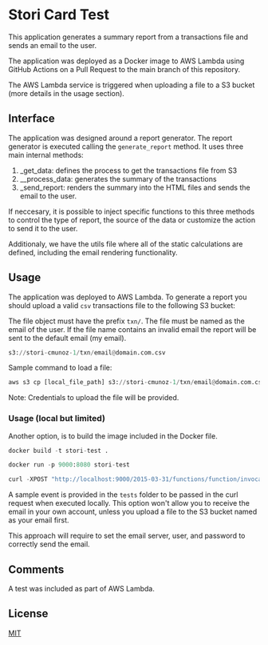 # Stori Card Test

This application generates a summary report from a transactions file and sends an email to the user.

The application was deployed as a Docker image to AWS Lambda using GitHub Actions on a Pull Request to the main branch of this repository.

The AWS Lambda service is triggered when uploading a file to a S3 bucket (more details in the usage section).

## Interface

The application was designed around a report generator. The report generator is executed calling the `generate_report` method. It uses three main internal methods:

1. _get_data: defines the process to get the transactions file from S3
2. __process_data: generates the summary of the transactions
3. _send_report: renders the summary into the HTML files and sends the email to the user.

If neccesary, it is possible to inject specific functions to this three methods to control the type of report, the source of the data or customize the action to send it to the user.

Additionaly, we have the utils file where all of the static calculations are defined, including the email rendering functionality.

## Usage

The application was deployed to AWS Lambda. To generate a report you should upload a valid `csv` transactions file to the following S3 bucket:

The file object must have the prefix `txn/`. The file must be named as the email of the user. If the file name contains an invalid email the report will be sent to the default email (my email).   


```python
s3://stori-cmunoz-1/txn/email@domain.com.csv
```

Sample command to load a file:

```python
aws s3 cp [local_file_path] s3://stori-cmunoz-1/txn/email@domain.com.csv
```

Note: Credentials to upload the file will be provided.

### Usage (local but limited)

Another option, is to build the image included in the Docker file. 

```python
docker build -t stori-test .

docker run -p 9000:8080 stori-test

curl -XPOST "http://localhost:9000/2015-03-31/functions/function/invocations" -d '{}'
```

A sample event is provided in the `tests` folder to be passed in the curl request when executed locally. This option won't allow you to receive the email in your own account, unless you upload a file to the S3 bucket named as your email first.

This approach will require to set the email server, user, and password to correctly send the email.

## Comments

A test was included as part of AWS Lambda.

## License
[MIT](https://choosealicense.com/licenses/mit/)
